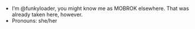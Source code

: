 - I’m @funkyloader, you might know me as MOBROK elsewhere. That was already taken here, however.
- Pronouns: she/her

<!---
funkyloader/funkyloader is a ✨ special ✨ repository because its `README.md` (this file) appears on your GitHub profile.
You can click the Preview link to take a look at your changes.
--->
